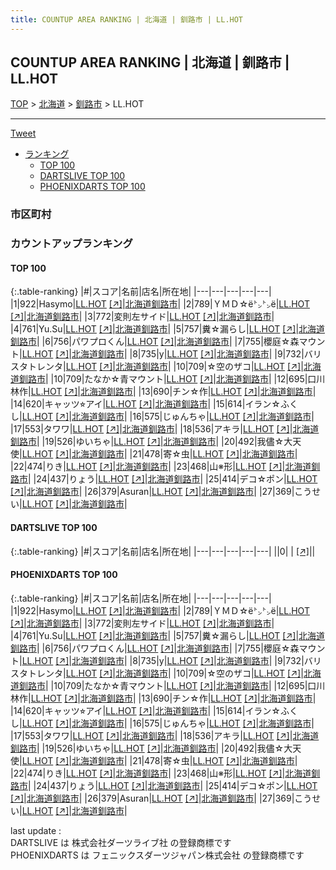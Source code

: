 ```yaml
---
title: COUNTUP AREA RANKING | 北海道 | 釧路市 | LL.HOT
---
```

## COUNTUP AREA RANKING | 北海道 | 釧路市 | LL.HOT

[TOP](/darts/rank/) > [北海道](/darts/rank/北海道/) > [釧路市](/darts/rank/北海道/釧路市/) > LL.HOT

___

<a href="https://twitter.com/share?ref_src=twsrc%5Etfw" data-text="COUNTUP AREA RANKING | 北海道釧路市LL.HOT" class="twitter-share-button" data-hashtags="DARTSLIVE,PHOENIXDARTS,darts,ダーツ" data-show-count="false">Tweet</a>

* [ランキング](#カウントアップランキング)
    * [TOP 100](#top-100)
    * [DARTSLIVE TOP 100](#dartslive-top-100)
    * [PHOENIXDARTS TOP 100](#phoenixdarts-top-100)

### 市区町村

<ul>

</ul>

### カウントアップランキング

#### TOP 100



{:.table-ranking}
|#|スコア|名前|店名|所在地|
|---|---|---|---|---|
|1|922|<span class="rank-name-pd">Hasymo</span>|<a href="/darts/rank/shops/7656.html">LL.HOT</a> <a href="https://vs.phoenixdarts.com/jp/shop/shopDetailInfo/s_7656?s_seq=7656">[↗]</a>|<a href="/darts/rank/北海道/釧路市">北海道釧路市</a>|
|2|789|<span class="rank-name-pd">ＹＭＤ☆ё㌧㌧ё</span>|<a href="/darts/rank/shops/7656.html">LL.HOT</a> <a href="https://vs.phoenixdarts.com/jp/shop/shopDetailInfo/s_7656?s_seq=7656">[↗]</a>|<a href="/darts/rank/北海道/釧路市">北海道釧路市</a>|
|3|772|<span class="rank-name-pd">変則左サイド</span>|<a href="/darts/rank/shops/7656.html">LL.HOT</a> <a href="https://vs.phoenixdarts.com/jp/shop/shopDetailInfo/s_7656?s_seq=7656">[↗]</a>|<a href="/darts/rank/北海道/釧路市">北海道釧路市</a>|
|4|761|<span class="rank-name-pd">Yu.Su</span>|<a href="/darts/rank/shops/7656.html">LL.HOT</a> <a href="https://vs.phoenixdarts.com/jp/shop/shopDetailInfo/s_7656?s_seq=7656">[↗]</a>|<a href="/darts/rank/北海道/釧路市">北海道釧路市</a>|
|5|757|<span class="rank-name-pd">糞☆漏らし</span>|<a href="/darts/rank/shops/7656.html">LL.HOT</a> <a href="https://vs.phoenixdarts.com/jp/shop/shopDetailInfo/s_7656?s_seq=7656">[↗]</a>|<a href="/darts/rank/北海道/釧路市">北海道釧路市</a>|
|6|756|<span class="rank-name-pd">パワプロくん</span>|<a href="/darts/rank/shops/7656.html">LL.HOT</a> <a href="https://vs.phoenixdarts.com/jp/shop/shopDetailInfo/s_7656?s_seq=7656">[↗]</a>|<a href="/darts/rank/北海道/釧路市">北海道釧路市</a>|
|7|755|<span class="rank-name-pd">櫻庭☆森マウント</span>|<a href="/darts/rank/shops/7656.html">LL.HOT</a> <a href="https://vs.phoenixdarts.com/jp/shop/shopDetailInfo/s_7656?s_seq=7656">[↗]</a>|<a href="/darts/rank/北海道/釧路市">北海道釧路市</a>|
|8|735|<span class="rank-name-pd">y</span>|<a href="/darts/rank/shops/7656.html">LL.HOT</a> <a href="https://vs.phoenixdarts.com/jp/shop/shopDetailInfo/s_7656?s_seq=7656">[↗]</a>|<a href="/darts/rank/北海道/釧路市">北海道釧路市</a>|
|9|732|<span class="rank-name-pd">バリスタトレンタ</span>|<a href="/darts/rank/shops/7656.html">LL.HOT</a> <a href="https://vs.phoenixdarts.com/jp/shop/shopDetailInfo/s_7656?s_seq=7656">[↗]</a>|<a href="/darts/rank/北海道/釧路市">北海道釧路市</a>|
|10|709|<span class="rank-name-pd">☆空のザコ</span>|<a href="/darts/rank/shops/7656.html">LL.HOT</a> <a href="https://vs.phoenixdarts.com/jp/shop/shopDetailInfo/s_7656?s_seq=7656">[↗]</a>|<a href="/darts/rank/北海道/釧路市">北海道釧路市</a>|
|10|709|<span class="rank-name-pd">たなか☆青マウント</span>|<a href="/darts/rank/shops/7656.html">LL.HOT</a> <a href="https://vs.phoenixdarts.com/jp/shop/shopDetailInfo/s_7656?s_seq=7656">[↗]</a>|<a href="/darts/rank/北海道/釧路市">北海道釧路市</a>|
|12|695|<span class="rank-name-pd">口川 林作</span>|<a href="/darts/rank/shops/7656.html">LL.HOT</a> <a href="https://vs.phoenixdarts.com/jp/shop/shopDetailInfo/s_7656?s_seq=7656">[↗]</a>|<a href="/darts/rank/北海道/釧路市">北海道釧路市</a>|
|13|690|<span class="rank-name-pd">チン☆作</span>|<a href="/darts/rank/shops/7656.html">LL.HOT</a> <a href="https://vs.phoenixdarts.com/jp/shop/shopDetailInfo/s_7656?s_seq=7656">[↗]</a>|<a href="/darts/rank/北海道/釧路市">北海道釧路市</a>|
|14|620|<span class="rank-name-pd">キャッツ⭐︎アイ</span>|<a href="/darts/rank/shops/7656.html">LL.HOT</a> <a href="https://vs.phoenixdarts.com/jp/shop/shopDetailInfo/s_7656?s_seq=7656">[↗]</a>|<a href="/darts/rank/北海道/釧路市">北海道釧路市</a>|
|15|614|<span class="rank-name-pd">イラン☆ふくし</span>|<a href="/darts/rank/shops/7656.html">LL.HOT</a> <a href="https://vs.phoenixdarts.com/jp/shop/shopDetailInfo/s_7656?s_seq=7656">[↗]</a>|<a href="/darts/rank/北海道/釧路市">北海道釧路市</a>|
|16|575|<span class="rank-name-pd">じゅんちゃ</span>|<a href="/darts/rank/shops/7656.html">LL.HOT</a> <a href="https://vs.phoenixdarts.com/jp/shop/shopDetailInfo/s_7656?s_seq=7656">[↗]</a>|<a href="/darts/rank/北海道/釧路市">北海道釧路市</a>|
|17|553|<span class="rank-name-pd">タワワ</span>|<a href="/darts/rank/shops/7656.html">LL.HOT</a> <a href="https://vs.phoenixdarts.com/jp/shop/shopDetailInfo/s_7656?s_seq=7656">[↗]</a>|<a href="/darts/rank/北海道/釧路市">北海道釧路市</a>|
|18|536|<span class="rank-name-pd">アキラ</span>|<a href="/darts/rank/shops/7656.html">LL.HOT</a> <a href="https://vs.phoenixdarts.com/jp/shop/shopDetailInfo/s_7656?s_seq=7656">[↗]</a>|<a href="/darts/rank/北海道/釧路市">北海道釧路市</a>|
|19|526|<span class="rank-name-pd">ゆいちゃ</span>|<a href="/darts/rank/shops/7656.html">LL.HOT</a> <a href="https://vs.phoenixdarts.com/jp/shop/shopDetailInfo/s_7656?s_seq=7656">[↗]</a>|<a href="/darts/rank/北海道/釧路市">北海道釧路市</a>|
|20|492|<span class="rank-name-pd">我儘☆大天使</span>|<a href="/darts/rank/shops/7656.html">LL.HOT</a> <a href="https://vs.phoenixdarts.com/jp/shop/shopDetailInfo/s_7656?s_seq=7656">[↗]</a>|<a href="/darts/rank/北海道/釧路市">北海道釧路市</a>|
|21|478|<span class="rank-name-pd">寄☆虫</span>|<a href="/darts/rank/shops/7656.html">LL.HOT</a> <a href="https://vs.phoenixdarts.com/jp/shop/shopDetailInfo/s_7656?s_seq=7656">[↗]</a>|<a href="/darts/rank/北海道/釧路市">北海道釧路市</a>|
|22|474|<span class="rank-name-pd">りき</span>|<a href="/darts/rank/shops/7656.html">LL.HOT</a> <a href="https://vs.phoenixdarts.com/jp/shop/shopDetailInfo/s_7656?s_seq=7656">[↗]</a>|<a href="/darts/rank/北海道/釧路市">北海道釧路市</a>|
|23|468|<span class="rank-name-pd">山※形</span>|<a href="/darts/rank/shops/7656.html">LL.HOT</a> <a href="https://vs.phoenixdarts.com/jp/shop/shopDetailInfo/s_7656?s_seq=7656">[↗]</a>|<a href="/darts/rank/北海道/釧路市">北海道釧路市</a>|
|24|437|<span class="rank-name-pd">りょう</span>|<a href="/darts/rank/shops/7656.html">LL.HOT</a> <a href="https://vs.phoenixdarts.com/jp/shop/shopDetailInfo/s_7656?s_seq=7656">[↗]</a>|<a href="/darts/rank/北海道/釧路市">北海道釧路市</a>|
|25|414|<span class="rank-name-pd">デコ☆ポン</span>|<a href="/darts/rank/shops/7656.html">LL.HOT</a> <a href="https://vs.phoenixdarts.com/jp/shop/shopDetailInfo/s_7656?s_seq=7656">[↗]</a>|<a href="/darts/rank/北海道/釧路市">北海道釧路市</a>|
|26|379|<span class="rank-name-pd">Asuran</span>|<a href="/darts/rank/shops/7656.html">LL.HOT</a> <a href="https://vs.phoenixdarts.com/jp/shop/shopDetailInfo/s_7656?s_seq=7656">[↗]</a>|<a href="/darts/rank/北海道/釧路市">北海道釧路市</a>|
|27|369|<span class="rank-name-pd">こうせい</span>|<a href="/darts/rank/shops/7656.html">LL.HOT</a> <a href="https://vs.phoenixdarts.com/jp/shop/shopDetailInfo/s_7656?s_seq=7656">[↗]</a>|<a href="/darts/rank/北海道/釧路市">北海道釧路市</a>|


#### DARTSLIVE TOP 100



{:.table-ranking}
|#|スコア|名前|店名|所在地|
|---|---|---|---|---|
||0|<span class="rank-name-dl"> </span>|<a href="/darts/rank/shops/.html"></a> <a href="">[↗]</a>|<a href="/darts/rank//"></a>|


#### PHOENIXDARTS TOP 100



{:.table-ranking}
|#|スコア|名前|店名|所在地|
|---|---|---|---|---|
|1|922|<span class="rank-name-pd">Hasymo</span>|<a href="/darts/rank/shops/7656.html">LL.HOT</a> <a href="https://vs.phoenixdarts.com/jp/shop/shopDetailInfo/s_7656?s_seq=7656">[↗]</a>|<a href="/darts/rank/北海道/釧路市">北海道釧路市</a>|
|2|789|<span class="rank-name-pd">ＹＭＤ☆ё㌧㌧ё</span>|<a href="/darts/rank/shops/7656.html">LL.HOT</a> <a href="https://vs.phoenixdarts.com/jp/shop/shopDetailInfo/s_7656?s_seq=7656">[↗]</a>|<a href="/darts/rank/北海道/釧路市">北海道釧路市</a>|
|3|772|<span class="rank-name-pd">変則左サイド</span>|<a href="/darts/rank/shops/7656.html">LL.HOT</a> <a href="https://vs.phoenixdarts.com/jp/shop/shopDetailInfo/s_7656?s_seq=7656">[↗]</a>|<a href="/darts/rank/北海道/釧路市">北海道釧路市</a>|
|4|761|<span class="rank-name-pd">Yu.Su</span>|<a href="/darts/rank/shops/7656.html">LL.HOT</a> <a href="https://vs.phoenixdarts.com/jp/shop/shopDetailInfo/s_7656?s_seq=7656">[↗]</a>|<a href="/darts/rank/北海道/釧路市">北海道釧路市</a>|
|5|757|<span class="rank-name-pd">糞☆漏らし</span>|<a href="/darts/rank/shops/7656.html">LL.HOT</a> <a href="https://vs.phoenixdarts.com/jp/shop/shopDetailInfo/s_7656?s_seq=7656">[↗]</a>|<a href="/darts/rank/北海道/釧路市">北海道釧路市</a>|
|6|756|<span class="rank-name-pd">パワプロくん</span>|<a href="/darts/rank/shops/7656.html">LL.HOT</a> <a href="https://vs.phoenixdarts.com/jp/shop/shopDetailInfo/s_7656?s_seq=7656">[↗]</a>|<a href="/darts/rank/北海道/釧路市">北海道釧路市</a>|
|7|755|<span class="rank-name-pd">櫻庭☆森マウント</span>|<a href="/darts/rank/shops/7656.html">LL.HOT</a> <a href="https://vs.phoenixdarts.com/jp/shop/shopDetailInfo/s_7656?s_seq=7656">[↗]</a>|<a href="/darts/rank/北海道/釧路市">北海道釧路市</a>|
|8|735|<span class="rank-name-pd">y</span>|<a href="/darts/rank/shops/7656.html">LL.HOT</a> <a href="https://vs.phoenixdarts.com/jp/shop/shopDetailInfo/s_7656?s_seq=7656">[↗]</a>|<a href="/darts/rank/北海道/釧路市">北海道釧路市</a>|
|9|732|<span class="rank-name-pd">バリスタトレンタ</span>|<a href="/darts/rank/shops/7656.html">LL.HOT</a> <a href="https://vs.phoenixdarts.com/jp/shop/shopDetailInfo/s_7656?s_seq=7656">[↗]</a>|<a href="/darts/rank/北海道/釧路市">北海道釧路市</a>|
|10|709|<span class="rank-name-pd">☆空のザコ</span>|<a href="/darts/rank/shops/7656.html">LL.HOT</a> <a href="https://vs.phoenixdarts.com/jp/shop/shopDetailInfo/s_7656?s_seq=7656">[↗]</a>|<a href="/darts/rank/北海道/釧路市">北海道釧路市</a>|
|10|709|<span class="rank-name-pd">たなか☆青マウント</span>|<a href="/darts/rank/shops/7656.html">LL.HOT</a> <a href="https://vs.phoenixdarts.com/jp/shop/shopDetailInfo/s_7656?s_seq=7656">[↗]</a>|<a href="/darts/rank/北海道/釧路市">北海道釧路市</a>|
|12|695|<span class="rank-name-pd">口川 林作</span>|<a href="/darts/rank/shops/7656.html">LL.HOT</a> <a href="https://vs.phoenixdarts.com/jp/shop/shopDetailInfo/s_7656?s_seq=7656">[↗]</a>|<a href="/darts/rank/北海道/釧路市">北海道釧路市</a>|
|13|690|<span class="rank-name-pd">チン☆作</span>|<a href="/darts/rank/shops/7656.html">LL.HOT</a> <a href="https://vs.phoenixdarts.com/jp/shop/shopDetailInfo/s_7656?s_seq=7656">[↗]</a>|<a href="/darts/rank/北海道/釧路市">北海道釧路市</a>|
|14|620|<span class="rank-name-pd">キャッツ⭐︎アイ</span>|<a href="/darts/rank/shops/7656.html">LL.HOT</a> <a href="https://vs.phoenixdarts.com/jp/shop/shopDetailInfo/s_7656?s_seq=7656">[↗]</a>|<a href="/darts/rank/北海道/釧路市">北海道釧路市</a>|
|15|614|<span class="rank-name-pd">イラン☆ふくし</span>|<a href="/darts/rank/shops/7656.html">LL.HOT</a> <a href="https://vs.phoenixdarts.com/jp/shop/shopDetailInfo/s_7656?s_seq=7656">[↗]</a>|<a href="/darts/rank/北海道/釧路市">北海道釧路市</a>|
|16|575|<span class="rank-name-pd">じゅんちゃ</span>|<a href="/darts/rank/shops/7656.html">LL.HOT</a> <a href="https://vs.phoenixdarts.com/jp/shop/shopDetailInfo/s_7656?s_seq=7656">[↗]</a>|<a href="/darts/rank/北海道/釧路市">北海道釧路市</a>|
|17|553|<span class="rank-name-pd">タワワ</span>|<a href="/darts/rank/shops/7656.html">LL.HOT</a> <a href="https://vs.phoenixdarts.com/jp/shop/shopDetailInfo/s_7656?s_seq=7656">[↗]</a>|<a href="/darts/rank/北海道/釧路市">北海道釧路市</a>|
|18|536|<span class="rank-name-pd">アキラ</span>|<a href="/darts/rank/shops/7656.html">LL.HOT</a> <a href="https://vs.phoenixdarts.com/jp/shop/shopDetailInfo/s_7656?s_seq=7656">[↗]</a>|<a href="/darts/rank/北海道/釧路市">北海道釧路市</a>|
|19|526|<span class="rank-name-pd">ゆいちゃ</span>|<a href="/darts/rank/shops/7656.html">LL.HOT</a> <a href="https://vs.phoenixdarts.com/jp/shop/shopDetailInfo/s_7656?s_seq=7656">[↗]</a>|<a href="/darts/rank/北海道/釧路市">北海道釧路市</a>|
|20|492|<span class="rank-name-pd">我儘☆大天使</span>|<a href="/darts/rank/shops/7656.html">LL.HOT</a> <a href="https://vs.phoenixdarts.com/jp/shop/shopDetailInfo/s_7656?s_seq=7656">[↗]</a>|<a href="/darts/rank/北海道/釧路市">北海道釧路市</a>|
|21|478|<span class="rank-name-pd">寄☆虫</span>|<a href="/darts/rank/shops/7656.html">LL.HOT</a> <a href="https://vs.phoenixdarts.com/jp/shop/shopDetailInfo/s_7656?s_seq=7656">[↗]</a>|<a href="/darts/rank/北海道/釧路市">北海道釧路市</a>|
|22|474|<span class="rank-name-pd">りき</span>|<a href="/darts/rank/shops/7656.html">LL.HOT</a> <a href="https://vs.phoenixdarts.com/jp/shop/shopDetailInfo/s_7656?s_seq=7656">[↗]</a>|<a href="/darts/rank/北海道/釧路市">北海道釧路市</a>|
|23|468|<span class="rank-name-pd">山※形</span>|<a href="/darts/rank/shops/7656.html">LL.HOT</a> <a href="https://vs.phoenixdarts.com/jp/shop/shopDetailInfo/s_7656?s_seq=7656">[↗]</a>|<a href="/darts/rank/北海道/釧路市">北海道釧路市</a>|
|24|437|<span class="rank-name-pd">りょう</span>|<a href="/darts/rank/shops/7656.html">LL.HOT</a> <a href="https://vs.phoenixdarts.com/jp/shop/shopDetailInfo/s_7656?s_seq=7656">[↗]</a>|<a href="/darts/rank/北海道/釧路市">北海道釧路市</a>|
|25|414|<span class="rank-name-pd">デコ☆ポン</span>|<a href="/darts/rank/shops/7656.html">LL.HOT</a> <a href="https://vs.phoenixdarts.com/jp/shop/shopDetailInfo/s_7656?s_seq=7656">[↗]</a>|<a href="/darts/rank/北海道/釧路市">北海道釧路市</a>|
|26|379|<span class="rank-name-pd">Asuran</span>|<a href="/darts/rank/shops/7656.html">LL.HOT</a> <a href="https://vs.phoenixdarts.com/jp/shop/shopDetailInfo/s_7656?s_seq=7656">[↗]</a>|<a href="/darts/rank/北海道/釧路市">北海道釧路市</a>|
|27|369|<span class="rank-name-pd">こうせい</span>|<a href="/darts/rank/shops/7656.html">LL.HOT</a> <a href="https://vs.phoenixdarts.com/jp/shop/shopDetailInfo/s_7656?s_seq=7656">[↗]</a>|<a href="/darts/rank/北海道/釧路市">北海道釧路市</a>|


<div class="footer border-top border-gray-light mt-5 pt-3 text-right text-gray">
    last update : <span style="font-weight: italic" id="foot_last_modified"></span><br />
    DARTSLIVE は 株式会社ダーツライブ社 の登録商標です<br />
    PHOENIXDARTS は フェニックスダーツジャパン株式会社 の登録商標です<br />
</div>

<script src="https://cdnjs.cloudflare.com/ajax/libs/jquery.tablesorter/2.31.3/js/jquery.tablesorter.min.js" integrity="sha512-qzgd5cYSZcosqpzpn7zF2ZId8f/8CHmFKZ8j7mU4OUXTNRd5g+ZHBPsgKEwoqxCtdQvExE5LprwwPAgoicguNg==" crossorigin="anonymous" referrerpolicy="no-referrer"></script>
<link rel="stylesheet" href="https://cdnjs.cloudflare.com/ajax/libs/jquery.tablesorter/2.31.3/css/theme.default.min.css" integrity="sha512-wghhOJkjQX0Lh3NSWvNKeZ0ZpNn+SPVXX1Qyc9OCaogADktxrBiBdKGDoqVUOyhStvMBmJQ8ZdMHiR3wuEq8+w==" crossorigin="anonymous" referrerpolicy="no-referrer" />
<script>
$(function() {
    $(".table-ranking").tablesorter({sortList:[[0, 0]]});
    $("#foot_last_modified").text(formatDate(new Date(document.lastModified), 'yyyy-MM-dd HH:mm:ss'));
});
</script>

<script async src="https://platform.twitter.com/widgets.js" charset="utf-8"></script>